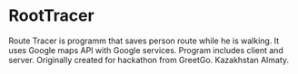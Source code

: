 # RootTracer
Route Tracer is programm that saves person route while he is walking.
It uses Google maps API with Google services.
Program includes client and server. Originally created for hackathon from GreetGo. 
Kazakhstan Almaty.
